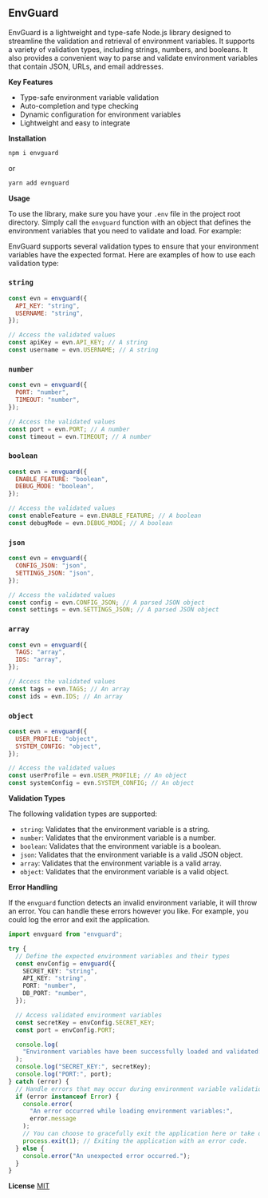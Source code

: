 ## EnvGuard

 EnvGuard is a lightweight and type-safe Node.js library designed to streamline the validation and retrieval of environment variables. It supports a variety of validation types, including strings, numbers, and booleans. It also provides a convenient way to parse and validate environment variables that contain JSON, URLs, and email addresses.

**Key Features**

- Type-safe environment variable validation
- Auto-completion and type checking
- Dynamic configuration for environment variables
- Lightweight and easy to integrate

**Installation**

```sh
npm i envguard
```

or

```sh
yarn add evnguard
```

**Usage**

To use the library, make sure you have your `.env` file in the project root directory. Simply call the `envguard` function with an object that defines the environment variables that you need to validate and load. For example:

EnvGuard supports several validation types to ensure that your environment variables have the expected format. Here are examples of how to use each validation type:

### `string`

```js
const evn = envguard({
  API_KEY: "string",
  USERNAME: "string",
});

// Access the validated values
const apiKey = evn.API_KEY; // A string
const username = evn.USERNAME; // A string
```

### `number`

```js
const evn = envguard({
  PORT: "number",
  TIMEOUT: "number",
});

// Access the validated values
const port = evn.PORT; // A number
const timeout = evn.TIMEOUT; // A number
```

### `boolean`

```js
const evn = envguard({
  ENABLE_FEATURE: "boolean",
  DEBUG_MODE: "boolean",
});

// Access the validated values
const enableFeature = evn.ENABLE_FEATURE; // A boolean
const debugMode = evn.DEBUG_MODE; // A boolean
```

### `json`

```js
const evn = envguard({
  CONFIG_JSON: "json",
  SETTINGS_JSON: "json",
});

// Access the validated values
const config = evn.CONFIG_JSON; // A parsed JSON object
const settings = evn.SETTINGS_JSON; // A parsed JSON object
```

### `array`

```js
const evn = envguard({
  TAGS: "array",
  IDS: "array",
});

// Access the validated values
const tags = evn.TAGS; // An array
const ids = evn.IDS; // An array
```

### `object`

```js
const evn = envguard({
  USER_PROFILE: "object",
  SYSTEM_CONFIG: "object",
});

// Access the validated values
const userProfile = evn.USER_PROFILE; // An object
const systemConfig = evn.SYSTEM_CONFIG; // An object
```

**Validation Types**

The following validation types are supported:

- `string`: Validates that the environment variable is a string.
- `number`: Validates that the environment variable is a number.
- `boolean`: Validates that the environment variable is a boolean.
- `json`: Validates that the environment variable is a valid JSON object.
- `array`: Validates that the environment variable is a valid array.
- `object`: Validates that the environment variable is a valid object.

**Error Handling**

If the `envguard` function detects an invalid environment variable, it will throw an error. You can handle these errors however you like. For example, you could log the error and exit the application.

```ts
import envguard from "envguard";

try {
  // Define the expected environment variables and their types
  const envConfig = envguard({
    SECRET_KEY: "string",
    API_KEY: "string",
    PORT: "number",
    DB_PORT: "number",
  });

  // Access validated environment variables
  const secretKey = envConfig.SECRET_KEY;
  const port = envConfig.PORT;

  console.log(
    "Environment variables have been successfully loaded and validated:"
  );
  console.log("SECRET_KEY:", secretKey);
  console.log("PORT:", port);
} catch (error) {
  // Handle errors that may occur during environment variable validation
  if (error instanceof Error) {
    console.error(
      "An error occurred while loading environment variables:",
      error.message
    );
    // You can choose to gracefully exit the application here or take other appropriate actions.
    process.exit(1); // Exiting the application with an error code.
  } else {
    console.error("An unexpected error occurred.");
  }
}
```

**License**
[MIT](/LICENSE)
